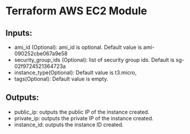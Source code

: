 # Terraform AWS EC2 Module

## Inputs:

* ami_id (Optional): ami_id is optional. Default value is ami-090252cbe067a9e58
* security_group_ids (Optional): list of security group ids. Default is sg-02f9724521364723a
* instance_type(Optional): Default value is t3.micro,
* tags(Optional): Default value is empty.

## Outputs:
* public_ip: outputs the public IP of the instance created.
* private_ip: outputs the private IP of the instance created.
* instance_id: outputs the instance ID created.
